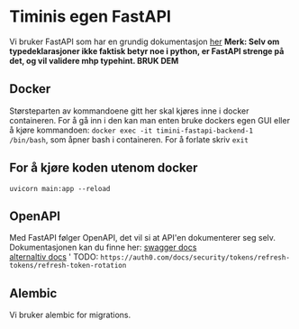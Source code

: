 # Timinis egen FastAPI

Vi bruker FastAPI som har en grundig dokumentasjon [her](https://fastapi.tiangolo.com/)
**Merk: Selv om typedeklarasjoner ikke faktisk betyr noe i python, er FastAPI strenge på det, og vil validere mhp typehint. BRUK DEM**

## Docker

Størsteparten av kommandoene gitt her skal kjøres inne i docker containeren. For å gå inn i den kan man enten bruke dockers egen GUI eller å kjøre kommandoen: `docker exec -it timini-fastapi-backend-1 /bin/bash`, som åpner bash i containeren. For å forlate skriv `exit`

## For å kjøre koden utenom docker

`uvicorn main:app --reload`

## OpenAPI

Med FastAPI følger OpenAPI, det vil si at API'en dokumenterer seg selv. Dokumentasjonen kan du finne her:
[swagger docs](http://127.0.0.1:8000/docs)  
[alternaltiv docs](http://127.0.0.1:8000/redoc)
'
TODO: `https://auth0.com/docs/security/tokens/refresh-tokens/refresh-token-rotation`

## Alembic

Vi bruker alembic for migrations.
